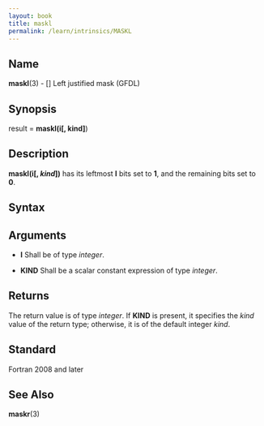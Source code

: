 ```yaml
---
layout: book
title: maskl
permalink: /learn/intrinsics/MASKL
---
```

## __Name__

__maskl__(3) - \[\] Left justified mask
(GFDL)

## __Synopsis__

result = __maskl(i\[, kind\]__)

## __Description__

__maskl(i\[, *kind*\])__ has its leftmost __I__ bits set to __1__, and the
remaining bits set to __0__.

## __Syntax__

## __Arguments__

  - __I__
    Shall be of type _integer_.

  - __KIND__
    Shall be a scalar constant expression of type _integer_.

## __Returns__

The return value is of type _integer_. If __KIND__ is present, it specifies
the *kind* value of the return type; otherwise, it is of the default
integer *kind*.

## __Standard__

Fortran 2008 and later

## __See Also__

__maskr__(3)
